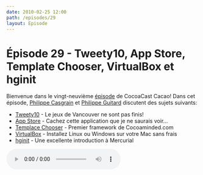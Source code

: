 ```yaml
---
date: 2010-02-25 12:00
path: /episodes/29
layout: Episode
---
```

# Épisode 29 - Tweety10, App Store, Template Chooser, VirtualBox et hginit
<p>Bienvenue dans le vingt-neuvième <a href="https://cacaocast.com/media/cacaocast_29.mp3" title="CocoaCast Cacao Episode 29">épisode</a> de CocoaCast Cacao! Dans cet épisode, <a href="http://www.twitter.com/philippec" title="Philippe Casgrain sur Twitter">Philippe Casgrain</a> et <a href="http://www.twitter.com/philippeguitard" title="Philippe Guitard sur Twitter">Philippe Guitard</a> discutent des sujets suivants:</p>
<ul><li><a href="http://cocoaminded.com/tweety10" title="Tweety10">Tweety10</a> - Le jeux de Vancouver ne sont pas finis!</li>
<li><a href="http://speirs.org/blog/2010/2/19/apple-boots-out-the-booty.html" title="App Store">App Store</a> - Cachez cette application que je ne saurais voir…</li>
<li><a href="http://cocoaminded.com/sample-code/template-chooser-v0-1/" title="Templace Chooser">Templace Chooser</a> - Premier framework de Cocoaminded.com</li>
<li><a href="http://www.virtualbox.org/" title="VirtualBox">VirtualBox</a> - Installez Linux ou Windows sur votre Mac sans frais</li>
<li><a href="http://hginit.com/" title="hginit">hginit</a> - Une excellente introduction à Mercurial</li>
</ul>
<p><audio controls><source src="https://cacaocast.com/media/cacaocast_29.mp3" type="audio/mpeg"><source src="https://cacaocast.com/media/cacaocast_29.mp3" type="audio/mp4">Votre navigateur ne supporte pas l'élément audio / Your browser does not support the audio element.</audio></p>
